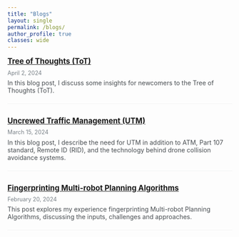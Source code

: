 ```yaml
---
title: "Blogs"
layout: single
permalink: /blogs/
author_profile: true
classes: wide
---
```


<style>
.page__title {
    color: #494e52 !important;
    font-weight: bold;
}

.page__content {
    font-size: 1em;
}

.blog-item {
    margin-bottom: 2em;
    padding-bottom: 1em;
    border-bottom: 1px solid #f2f3f3;
}

.blog-title {
    font-size: 1.2em;
    font-weight: bold;
    margin-bottom: 0.5em;
    color: #494e52;
}

.blog-date {
    font-size: 0.9em;
    color: #7a8288;
    margin-bottom: 0.5em;
}

.blog-excerpt {
    font-size: 1em;
    margin-bottom: 0.5em;
    color: #494e52;
}

.blog-read-more {
    font-weight: bold;
}
</style>

<div class="blog-item">
    <div class="blog-title">
        <a href="/blogs/tot/">Tree of Thoughts (ToT)</a>
    </div>
    <div class="blog-date">
        April 2, 2024
    </div>
    <div class="blog-excerpt">
        In this blog post, I discuss some insights for newcomers to the Tree of Thoughts (ToT).
    </div>
</div>

<div class="blog-item">
    <div class="blog-title">
        <a href="/blogs/utm/">Uncrewed Traffic Management (UTM)</a>
    </div>
    <div class="blog-date">
        March 15, 2024
    </div>
    <div class="blog-excerpt">
        In this blog post, I describe the need for UTM in addition to ATM, Part 107 standard, Remote ID (RID), and the technology behind drone collision avoidance systems.
    </div>
</div>

<div class="blog-item">
    <div class="blog-title">
        <a href="/blogs/fingerprinting/">Fingerprinting Multi-robot Planning Algorithms</a>
    </div>
    <div class="blog-date">
        February 20, 2024
    </div>
    <div class="blog-excerpt">
        This post explores my experience fingerprinting Multi-robot Planning Algorithms, discussing the inputs, challenges and approaches.
    </div>
</div> 
